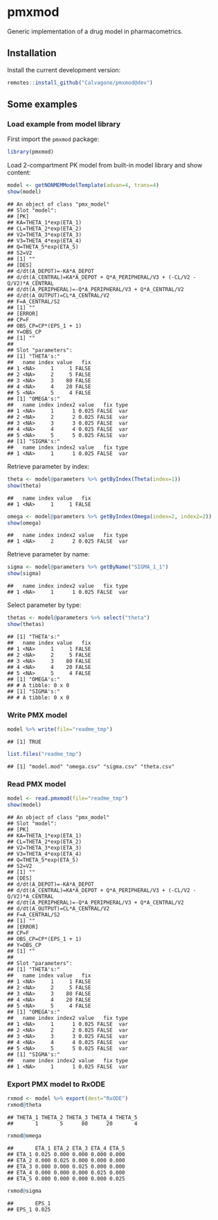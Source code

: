 
# pmxmod

Generic implementation of a drug model in pharmacometrics.

## Installation

Install the current development version:

``` r
remotes::install_github("Calvagone/pmxmod@dev")
```

## Some examples

### Load example from model library

First import the `pmxmod` package:

``` r
library(pmxmod)
```

Load 2-compartment PK model from built-in model library and show
content:

``` r
model <- getNONMEMModelTemplate(advan=4, trans=4)
show(model)
```

    ## An object of class "pmx_model"
    ## Slot "model":
    ## [PK]
    ## KA=THETA_1*exp(ETA_1)
    ## CL=THETA_2*exp(ETA_2)
    ## V2=THETA_3*exp(ETA_3)
    ## V3=THETA_4*exp(ETA_4)
    ## Q=THETA_5*exp(ETA_5)
    ## S2=V2
    ## [1] ""
    ## [DES]
    ## d/dt(A_DEPOT)=-KA*A_DEPOT
    ## d/dt(A_CENTRAL)=KA*A_DEPOT + Q*A_PERIPHERAL/V3 + (-CL/V2 - Q/V2)*A_CENTRAL
    ## d/dt(A_PERIPHERAL)=-Q*A_PERIPHERAL/V3 + Q*A_CENTRAL/V2
    ## d/dt(A_OUTPUT)=CL*A_CENTRAL/V2
    ## F=A_CENTRAL/S2
    ## [1] ""
    ## [ERROR]
    ## CP=F
    ## OBS_CP=CP*(EPS_1 + 1)
    ## Y=OBS_CP
    ## [1] ""
    ## 
    ## Slot "parameters":
    ## [1] "THETA's:"
    ##   name index value   fix
    ## 1 <NA>     1     1 FALSE
    ## 2 <NA>     2     5 FALSE
    ## 3 <NA>     3    80 FALSE
    ## 4 <NA>     4    20 FALSE
    ## 5 <NA>     5     4 FALSE
    ## [1] "OMEGA's:"
    ##   name index index2 value   fix type
    ## 1 <NA>     1      1 0.025 FALSE  var
    ## 2 <NA>     2      2 0.025 FALSE  var
    ## 3 <NA>     3      3 0.025 FALSE  var
    ## 4 <NA>     4      4 0.025 FALSE  var
    ## 5 <NA>     5      5 0.025 FALSE  var
    ## [1] "SIGMA's:"
    ##   name index index2 value   fix type
    ## 1 <NA>     1      1 0.025 FALSE  var

Retrieve parameter by index:

``` r
theta <- model@parameters %>% getByIndex(Theta(index=1))
show(theta)
```

    ##   name index value   fix
    ## 1 <NA>     1     1 FALSE

``` r
omega <- model@parameters %>% getByIndex(Omega(index=2, index2=2))
show(omega)
```

    ##   name index index2 value   fix type
    ## 1 <NA>     2      2 0.025 FALSE  var

Retrieve parameter by name:

``` r
sigma <- model@parameters %>% getByName("SIGMA_1_1")
show(sigma)
```

    ##   name index index2 value   fix type
    ## 1 <NA>     1      1 0.025 FALSE  var

Select parameter by type:

``` r
thetas <- model@parameters %>% select("theta")
show(thetas)
```

    ## [1] "THETA's:"
    ##   name index value   fix
    ## 1 <NA>     1     1 FALSE
    ## 2 <NA>     2     5 FALSE
    ## 3 <NA>     3    80 FALSE
    ## 4 <NA>     4    20 FALSE
    ## 5 <NA>     5     4 FALSE
    ## [1] "OMEGA's:"
    ## # A tibble: 0 x 0
    ## [1] "SIGMA's:"
    ## # A tibble: 0 x 0

### Write PMX model

``` r
model %>% write(file="readme_tmp")
```

    ## [1] TRUE

``` r
list.files("readme_tmp")
```

    ## [1] "model.mod" "omega.csv" "sigma.csv" "theta.csv"

### Read PMX model

``` r
model <- read.pmxmod(file="readme_tmp")
show(model)
```

    ## An object of class "pmx_model"
    ## Slot "model":
    ## [PK]
    ## KA=THETA_1*exp(ETA_1)
    ## CL=THETA_2*exp(ETA_2)
    ## V2=THETA_3*exp(ETA_3)
    ## V3=THETA_4*exp(ETA_4)
    ## Q=THETA_5*exp(ETA_5)
    ## S2=V2
    ## [1] ""
    ## [DES]
    ## d/dt(A_DEPOT)=-KA*A_DEPOT
    ## d/dt(A_CENTRAL)=KA*A_DEPOT + Q*A_PERIPHERAL/V3 + (-CL/V2 - Q/V2)*A_CENTRAL
    ## d/dt(A_PERIPHERAL)=-Q*A_PERIPHERAL/V3 + Q*A_CENTRAL/V2
    ## d/dt(A_OUTPUT)=CL*A_CENTRAL/V2
    ## F=A_CENTRAL/S2
    ## [1] ""
    ## [ERROR]
    ## CP=F
    ## OBS_CP=CP*(EPS_1 + 1)
    ## Y=OBS_CP
    ## [1] ""
    ## 
    ## Slot "parameters":
    ## [1] "THETA's:"
    ##   name index value   fix
    ## 1 <NA>     1     1 FALSE
    ## 2 <NA>     2     5 FALSE
    ## 3 <NA>     3    80 FALSE
    ## 4 <NA>     4    20 FALSE
    ## 5 <NA>     5     4 FALSE
    ## [1] "OMEGA's:"
    ##   name index index2 value   fix type
    ## 1 <NA>     1      1 0.025 FALSE  var
    ## 2 <NA>     2      2 0.025 FALSE  var
    ## 3 <NA>     3      3 0.025 FALSE  var
    ## 4 <NA>     4      4 0.025 FALSE  var
    ## 5 <NA>     5      5 0.025 FALSE  var
    ## [1] "SIGMA's:"
    ##   name index index2 value   fix type
    ## 1 <NA>     1      1 0.025 FALSE  var

### Export PMX model to RxODE

``` r
rxmod <- model %>% export(dest="RxODE")
rxmod@theta
```

    ## THETA_1 THETA_2 THETA_3 THETA_4 THETA_5 
    ##       1       5      80      20       4

``` r
rxmod@omega
```

    ##       ETA_1 ETA_2 ETA_3 ETA_4 ETA_5
    ## ETA_1 0.025 0.000 0.000 0.000 0.000
    ## ETA_2 0.000 0.025 0.000 0.000 0.000
    ## ETA_3 0.000 0.000 0.025 0.000 0.000
    ## ETA_4 0.000 0.000 0.000 0.025 0.000
    ## ETA_5 0.000 0.000 0.000 0.000 0.025

``` r
rxmod@sigma
```

    ##       EPS_1
    ## EPS_1 0.025
